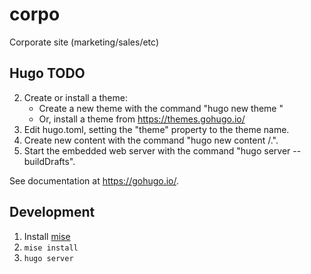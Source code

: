 # corpo
Corporate site (marketing/sales/etc)

## Hugo TODO

2. Create or install a theme:
   - Create a new theme with the command "hugo new theme <THEMENAME>"
   - Or, install a theme from https://themes.gohugo.io/
3. Edit hugo.toml, setting the "theme" property to the theme name.
4. Create new content with the command "hugo new content <SECTIONNAME>/<FILENAME>.<FORMAT>".
5. Start the embedded web server with the command "hugo server --buildDrafts".

See documentation at https://gohugo.io/.


## Development

1. Install [mise](https://mise.jdx.dev/getting-started.html)
2. `mise install`
3. `hugo server`

